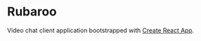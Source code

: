 # Rubaroo

Video chat client application bootstrapped with [Create React App](https://github.com/facebook/create-react-app).